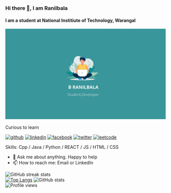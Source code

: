 ### Hi there 👋, I am Ranilbala
#### I am a student at National Institiute of Technology, Warangal
![I am a student at National Institiute of Technology, Warangal](https://github.com/Ranilbala/Ranilbala/blob/main/banner.jpg)

Curious to learn

[<img src='https://cdn.jsdelivr.net/npm/simple-icons@3.0.1/icons/github.svg' alt='github' height='40'>](https://github.com/Ranilbala)  [<img src='https://cdn.jsdelivr.net/npm/simple-icons@3.0.1/icons/linkedin.svg' alt='linkedin' height='40'>](https://www.linkedin.com/in/https://www.linkedin.com/in/ranil-bala-245018205//)  [<img src='https://cdn.jsdelivr.net/npm/simple-icons@3.0.1/icons/facebook.svg' alt='facebook' height='40'>](https://www.facebook.com/https://www.facebook.com/ranil.bala/)  [<img src='https://cdn.jsdelivr.net/npm/simple-icons@3.0.1/icons/twitter.svg' alt='twitter' height='40'>](https://twitter.com/https://twitter.com/ranil_bala)  [<img src='https://cdn.jsdelivr.net/npm/simple-icons@3.0.1/icons/leetcode.svg' alt='leetcode' height='40'>](https://leetcode.com/Roronoazoroo/)  

Skills: Cpp / Java / Python / REACT / JS / HTML / CSS

- 💬 Ask me about anything. Happy to help 
- 📫 How to reach me: Email or LinkedIn 

![GitHub streak stats](https://github-readme-streak-stats.herokuapp.com/?user=Ranilbala)  
[![Top Langs](https://github-readme-stats.vercel.app/api/top-langs/?username=Ranilbala)](https://github.com/anuraghazra/github-readme-stats)
![GitHub stats](https://github-readme-stats.vercel.app/api?username=Ranilbala&show_icons=true&count_private=true)  
![Profile views](https://gpvc.arturio.dev/Ranilbala)  
